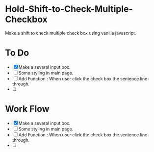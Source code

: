 # Hold-Shift-to-Check-Multiple-Checkbox

Make a shift to check multiple check box using vanilla javascript.

# To Do

- [x] Make a several input box.
- [ ] Some styling in main page.
- [ ] Add Function : When user click the check box the sentence line-through.
- [ ]

# Work Flow

- [x] Make a several input box.
- [ ] Some styling in main page.
- [ ] Add Function : When user click the check box the sentence line-through.
- [ ]
